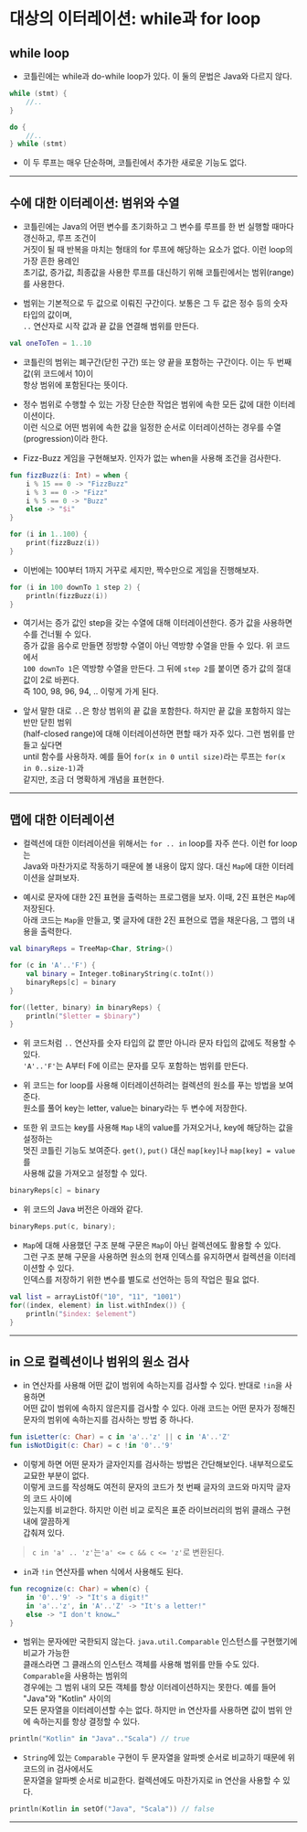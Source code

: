 # 대상의 이터레이션: while과 for loop

## while loop

- 코틀린에는 while과 do-while loop가 있다. 이 둘의 문법은 Java와 다르지 않다.

```kt
while (stmt) {
    //..
}

do {
    //..
} while (stmt)
```

- 이 두 루프는 매우 단순하며, 코틀린에서 추가한 새로운 기능도 없다.

<hr/>

## 수에 대한 이터레이션: 범위와 수열

- 코틀린에는 Java의 어떤 변수를 초기화하고 그 변수를 루프를 한 번 실행할 때마다 갱신하고, 루프 조건이  
  거짓이 될 때 반복을 마치는 형태의 for 루프에 해당하는 요소가 없다. 이런 loop의 가장 흔한 용례인  
  초기값, 증가값, 최종값을 사용한 루프를 대신하기 위해 코틀린에서는 범위(range)를 사용한다.

- 범위는 기본적으로 두 값으로 이뤄진 구간이다. 보통은 그 두 값은 정수 등의 숫자 타입의 값이며,  
  `..` 연산자로 시작 값과 끝 값을 연결해 범위를 만든다.

```kt
val oneToTen = 1..10
```

- 코틀린의 범위는 폐구간(닫힌 구간) 또는 양 끝을 포함하는 구간이다. 이는 두 번째 값(위 코드에서 10)이  
  항상 범위에 포함된다는 뜻이다.

- 정수 범위로 수행할 수 있는 가장 단순한 작업은 범위에 속한 모든 값에 대한 이터레이션이다.  
  이런 식으로 어떤 범위에 속한 값을 일정한 순서로 이터레이션하는 경우를 수열(progression)이라 한다.

- Fizz-Buzz 게임을 구현해보자. 인자가 없는 when을 사용해 조건을 검사한다.

```kt
fun fizzBuzz(i: Int) = when {
    i % 15 == 0 -> "FizzBuzz"
    i % 3 == 0 -> "Fizz"
    i % 5 == 0 -> "Buzz"
    else -> "$i"
}

for (i in 1..100) {
    print(fizzBuzz(i))
}
```

- 이번에는 100부터 1까지 거꾸로 세지만, 짝수만으로 게임을 진행해보자.

```kt
for (i in 100 downTo 1 step 2) {
    println(fizzBuzz(i))
}
```

- 여기서는 증가 값인 step을 갖는 수열에 대해 이터레이션한다. 증가 값을 사용하면 수를 건너뛸 수 있다.  
  증가 값을 음수로 만들면 정방향 수열이 아닌 역방향 수열을 만들 수 있다. 위 코드에서  
  `100 downTo 1`은 역방향 수열을 만든다. 그 뒤에 `step 2`를 붙이면 증가 값의 절대값이 2로 바뀐다.  
  즉 100, 98, 96, 94, .. 이렇게 가게 된다.

- 앞서 말한 대로 `..`은 항상 범위의 끝 값을 포함한다. 하지만 끝 값을 포함하지 않는 반만 닫힌 범위  
  (half-closed range)에 대해 이터레이션하면 편할 때가 자주 있다. 그런 범위를 만들고 싶다면  
  until 함수를 사용하자. 예를 들어 `for(x in 0 until size)`라는 루프는 `for(x in 0..size-1)`과  
  같지만, 조금 더 명확하게 개념을 표현한다.

<hr/>

## 맵에 대한 이터레이션

- 컬렉션에 대한 이터레이션을 위해서는 `for .. in` loop를 자주 쓴다. 이런 for loop는  
  Java와 마찬가지로 작동하기 때문에 볼 내용이 많지 않다. 대신 `Map`에 대한 이터레이션을 살펴보자.

- 예시로 문자에 대한 2진 표현을 출력하는 프로그램을 보자. 이때, 2진 표현은 `Map`에 저장된다.  
  아래 코드는 `Map`을 만들고, 몇 글자에 대한 2진 표현으로 맵을 채운다음, 그 맵의 내용을 출력한다.

```kt
val binaryReps = TreeMap<Char, String>()

for (c in 'A'..'F') {
    val binary = Integer.toBinaryString(c.toInt())
    binaryReps[c] = binary
}

for((letter, binary) in binaryReps) {
    println("$letter = $binary")
}
```

- 위 코드처럼 `..` 연산자를 숫자 타입의 값 뿐만 아니라 문자 타입의 값에도 적용할 수 있다.  
  `'A'..'F'`는 A부터 F에 이르는 문자를 모두 포함하는 범위를 만든다.

- 위 코드는 for loop를 사용해 이터레이션하려는 컬렉션의 원소를 푸는 방법을 보여준다.  
  원소를 풀어 key는 letter, value는 binary라는 두 변수에 저장한다.

- 또한 위 코드는 key를 사용해 `Map` 내의 value를 가져오거나, key에 해당하는 값을 설정하는  
  멋진 코틀린 기능도 보여준다. `get()`, `put()` 대신 `map[key]`나 `map[key] = value`를  
  사용해 값을 가져오고 설정할 수 있다.

```kt
binaryReps[c] = binary
```

- 위 코드의 Java 버전은 아래와 같다.

```kt
binaryReps.put(c, binary);
```

- `Map`에 대해 사용했던 구조 분해 구문은 `Map`이 아닌 컬렉션에도 활용할 수 있다.  
  그런 구조 분해 구문을 사용하면 원소의 현재 인덱스를 유지하면서 컬렉션을 이터레이션할 수 있다.  
  인덱스를 저장하기 위한 변수를 별도로 선언하는 등의 작업은 필요 없다.

```kt
val list = arrayListOf("10", "11", "1001")
for((index, element) in list.withIndex()) {
    println("$index: $element")
}
```

<hr/>

## in 으로 컬렉션이나 범위의 원소 검사

- in 연산자를 사용해 어떤 값이 범위에 속하는지를 검사할 수 있다. 반대로 `!in`을 사용하면  
  어떤 값이 범위에 속하지 않은지를 검사할 수 있다. 아래 코드는 어떤 문자가 정해진  
  문자의 범위에 속하는지를 검사하는 방법 중 하나다.

```kt
fun isLetter(c: Char) = c in 'a'..'z' || c in 'A'..'Z'
fun isNotDigit(c: Char) = c !in '0'..'9'
```

- 이렇게 하면 어떤 문자가 글자인지를 검사하는 방법은 간단해보인다. 내부적으로도 교묘한 부분이 없다.  
  이렇게 코드를 작성해도 여전히 문자의 코드가 첫 번째 글자의 코드와 마지막 글자의 코드 사이에  
  있는지를 비교한다. 하지만 이런 비교 로직은 표준 라이브러리의 범위 클래스 구현 내에 깔끔하게  
  갑춰져 있다.

> `c in 'a' .. 'z'`는`'a' <= c && c <= 'z'`로 변환된다.

- `in`과 `!in` 연산자를 when 식에서 사용해도 된다.

```kt
fun recognize(c: Char) = when(c) {
    in '0'..'9' -> "It's a digit!"
    in 'a'..'z', in 'A'..'Z' -> "It's a letter!"
    else -> "I don't know…​"
}
```

- 범위는 문자에만 국한되지 않는다. `java.util.Comparable` 인스턴스를 구현했기에 비교가 가능한  
  클래스라면 그 클래스의 인스턴스 객체를 사용해 범위를 만들 수도 있다. `Comparable`을 사용하는 범위의  
  경우에는 그 범위 내의 모든 객체를 항상 이터레이션하지는 못한다. 예를 들어 "Java"와 "Kotlin" 사이의  
  모든 문자열을 이터레이션할 수는 없다. 하지만 in 연산자를 사용하면 값이 범위 안에 속하는지를 항상 결정할 수 있다.

```kt
println("Kotlin" in "Java".."Scala") // true
```

- `String`에 있는 `Comparable` 구현이 두 문자열을 알파벳 순서로 비교하기 때문에 위 코드의 in 검사에서도  
  문자열을 알파벳 순서로 비교한다. 컬렉션에도 마찬가지로 in 연산을 사용할 수 있다.

```kt
println(Kotlin in setOf("Java", "Scala")) // false
```

<hr/>

